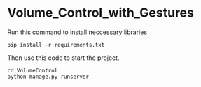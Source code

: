 # Volume_Control_with_Gestures

Run this command to install neccessary libraries
<br>
```
pip install -r requirements.txt
```
Then use this code to start the project.
```
cd VolumeControl
python manage.py runserver
```
